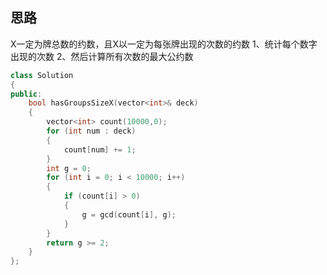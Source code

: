 ## 思路
X一定为牌总数的约数，且X以一定为每张牌出现的次数的约数
1、统计每个数字出现的次数
2、然后计算所有次数的最大公约数
```cpp
class Solution 
{
public:
    bool hasGroupsSizeX(vector<int>& deck) 
    {
        vector<int> count(10000,0);
        for (int num : deck)
        {
            count[num] += 1;
        }
        int g = 0;
        for (int i = 0; i < 10000; i++)
        {
            if (count[i] > 0)
            {
                g = gcd(count[i], g);
            }
        }
        return g >= 2;
    }
};
```